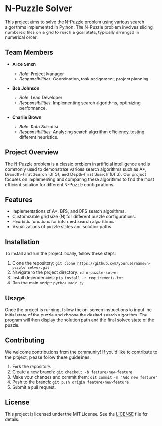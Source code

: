 # N-Puzzle Solver

This project aims to solve the N-Puzzle problem using various search algorithms implemented in Python. The N-Puzzle problem involves sliding numbered tiles on a grid to reach a goal state, typically arranged in numerical order.

## Team Members

- **Alice Smith**
  - *Role*: Project Manager
  - *Responsibilities*: Coordination, task assignment, project planning.

- **Bob Johnson**
  - *Role*: Lead Developer
  - *Responsibilities*: Implementing search algorithms, optimizing performance.

- **Charlie Brown**
  - *Role*: Data Scientist
  - *Responsibilities*: Analyzing search algorithm efficiency, testing different heuristics.

## Project Overview

The N-Puzzle problem is a classic problem in artificial intelligence and is commonly used to demonstrate various search algorithms such as A*, Breadth-First Search (BFS), and Depth-First Search (DFS). Our project focuses on implementing and comparing these algorithms to find the most efficient solution for different N-Puzzle configurations.

## Features

- Implementations of A*, BFS, and DFS search algorithms.
- Customizable grid size (N) for different puzzle configurations.
- Heuristic functions for informed search algorithms.
- Visualizations of puzzle states and solution paths.

## Installation

To install and run the project locally, follow these steps:

1. Clone the repository: `git clone https://github.com/yourusername/n-puzzle-solver.git`
2. Navigate to the project directory: `cd n-puzzle-solver`
3. Install dependencies: `pip install -r requirements.txt`
4. Run the main script: `python main.py`

## Usage

Once the project is running, follow the on-screen instructions to input the initial state of the puzzle and choose the desired search algorithm. The program will then display the solution path and the final solved state of the puzzle.

## Contributing

We welcome contributions from the community! If you'd like to contribute to the project, please follow these guidelines:

1. Fork the repository.
2. Create a new branch: `git checkout -b feature/new-feature`
3. Make your changes and commit them: `git commit -m "Add new feature"`
4. Push to the branch: `git push origin feature/new-feature`
5. Submit a pull request.

## License

This project is licensed under the MIT License. See the [LICENSE](LICENSE) file for details.
